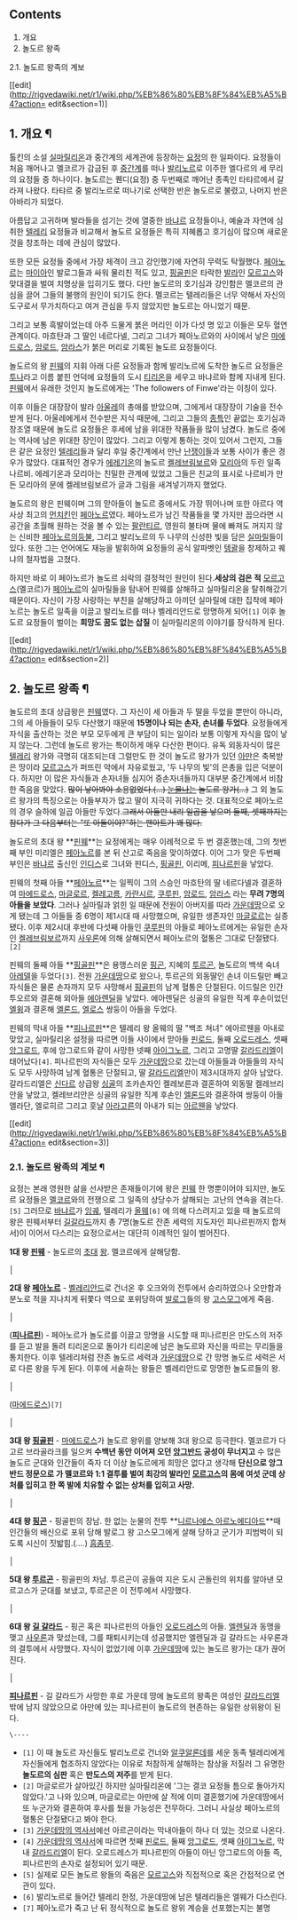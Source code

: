 ## Contents

    

1. 개요 
2. 놀도르 왕족 
    

2.1. 놀도르 왕족의 계보

[[edit](http://rigvedawiki.net/r1/wiki.php/%EB%86%80%EB%8F%84%EB%A5%B4?action=
edit&section=1)]

## 1. 개요 ¶

톨킨의 소설 [실마릴리온](%EC%8B%A4%EB%A7%88%EB%A6%B4%EB%A6%AC%EC%98%A8.md)과 중간계의 세계관에
등장하는 [요정](%EC%9A%94%EC%A0%95%28%EB%B0%98%EC%A7%80%EC%9D%98%20%EC%A0%9C%EC%99%95%29.md)의 한 일파이다. 요정들이 처음 깨어나고 멜코르가 감금된 후
[중간계](%EC%A4%91%EA%B0%84%EA%B3%84.md)를 떠나
[발리노르](%EB%B0%9C%EB%A6%AC%EB%85%B8%EB%A5%B4.md)로 이주한 엘다르의 세 무리의 요정들 중 하나이다.
놀도르는 퀜디(요정) 중 두번째로 깨어난 종족인 타탸르에서 갈라져 나왔다. 타탸르 중 발리노르로 떠나기로 선택한 반은 놀도르로 불렸고,
나머지 반은 아바리가 되었다.

  

아름답고 고귀하며 발라들을 섬기는 것에 열중한 [바냐르](%EB%B0%94%EB%83%90%EB%A5%B4.md) 요정들이나, 예술과
자연에 심취한 [텔레리](%ED%85%94%EB%A0%88%EB%A6%AC.md) 요정들과 비교해서 놀도르 요정들은 특히 지혜롭고
호기심이 많으며 새로운 것을 창조하는 데에 관심이 많았다.

  

또한 모든 요정들 중에서 가장 체격이 크고 강인했기에 자연히 무력도 탁월했다.
[페아노르](%ED%8E%98%EC%95%84%EB%85%B8%EB%A5%B4.md)는
[마이아](%EB%A7%88%EC%9D%B4%EC%95%84.md)인 발로그들과 싸워 물리친 적도 있고,
[핑골핀](%ED%95%91%EA%B3%A8%ED%95%80.md)은 타락한 [발라](%EB%B0%9C%EB%9D%BC.md)인
[모르고스](%EB%AA%A8%EB%A5%B4%EA%B3%A0%EC%8A%A4.md)와 맞대결을 벌여 치명상을 입히기도 했다. 다만
놀도르의 호기심과 강인함은 멜코르의 관심을 끌어 그들의 불행의 원인이 되기도 한다. 멜코르는 텔레리들은 너무 약해서 자신의 도구로서
무가치하다고 여겨 관심을 두지 않았지만 놀도르는 아니었기 때문.

  

그리고 보통 흑발이었는데 아주 드물게 붉은 머리인 이가 다섯 명 있고 이들은 모두 혈연관계이다. 마흐탄과 그 딸인 네르다넬, 그리고 그녀가
페아노르와의 사이에서 낳은 [마에드로스](%EB%A7%88%EC%97%90%EB%93%9C%EB%A1%9C%EC%8A%A4.md),
[암로드](%EC%95%94%EB%A1%9C%EB%93%9C.md),
[암라스](%EC%95%94%EB%9D%BC%EC%8A%A4.md)가 붉은 머리로 기록된 놀도르 요정들이다.

  

놀도르의 왕 [핀웨](%ED%95%80%EC%9B%A8.md)의 지휘 아래 다른 요정들과 함께 발리노르에 도착한 놀도르 요정들은
[투나](%ED%88%AC%EB%82%98.md)라고 이름 붙힌 언덕에 요정들의 도시
[티리온](%ED%8B%B0%EB%A6%AC%EC%98%A8.md)을 세우고 바냐르와 함께 지내게 된다.
[핀웨](%ED%95%80%EC%9B%A8.md)에서 유래한 것인지 놀도르에게는 'The followers of Finwe'라는 이칭이
있다.

  

이후 이들은 대장장이 발라 [아울레](%EC%95%84%EC%9A%B8%EB%A0%88.md)의 총애를 받았으며, 그에게서 대장장이
기술을 전수받게 된다. 아울레에게서 전수받은 지식 때문에, 그리고 그들의 [종특](%EC%A2%85%ED%8A%B9.md)인 끝없는
호기심과 창조열 때문에 놀도르 요정들은 후세에 남을 위대한 작품들을 많이 남겼다. 놀도르 중에는 역사에 남은 위대한 장인이 많았다. 그리고
이렇게 통하는 것이 있어서 그런지, 그들은 같은 요정인 [텔레리](%ED%85%94%EB%A0%88%EB%A6%AC.md)들과 달리
후일 중간계에서 만난 [난쟁이](%EB%82%9C%EC%9F%81%EC%9D%B4.md)들과 보통 사이가 좋은 경우가 많았다. 대표적인
경우가 [에레기온](%EC%97%90%EB%A0%88%EA%B8%B0%EC%98%A8.md)의 놀도르
[켈레브림보르](%EC%BC%88%EB%A0%88%EB%B8%8C%EB%A6%BC%EB%B3%B4%EB%A5%B4.md)와
[모리아](%EB%AA%A8%EB%A6%AC%EC%95%84.md)의 두린 일족 나르비. 에레기온과 모리아는 친밀한 관계에 있었고
그들은 친교의 표시로 나르비가 만든 모리아의 문에 켈레브림보르가 글과 그림을 새겨넣기까지 했었다.

  

놀도르의 왕은 핀웨이며 그의 맏아들이 놀도르 중에서도 가장 뛰어나며 또한 아르다 역사상 최고의
[먼치킨](%EB%A8%BC%EC%B9%98%ED%82%A8.md)인
[페아노르](%ED%8E%98%EC%95%84%EB%85%B8%EB%A5%B4.md)였다. 페아노르가 남긴 작품들을 몇 가지만 꼽으라면
시공간을 초월해 원하는 것을 볼 수 있는 [팔란티르](%ED%8C%94%EB%9E%80%ED%8B%B0%EB%A5%B4.md), 영원히
불타며 물에 빠져도 꺼지지 않는 신비한 [페아노르의등불](%ED%8E%98%EC%95%84%EB%85%B8%EB%A5%B4%EC%9D%98%20%EB%93%B1%EB%B6%88.md),
그리고 발리노르의 두 나무의 신성한 빛을 담은 [실마릴](%EC%8B%A4%EB%A7%88%EB%A6%B4.md)들이 있다. 또한 그는
언어에도 재능을 발휘하여 요정들의 공식 알파벳인 [텡괄](%ED%85%A1%EA%B4%84.md)을 창제하고 퀘냐의 철자법을 고쳤다.

  

하지만 바로 이 페아노르가 놀도르 쇠락의 결정적인 원인이 된다.**세상의 검은 적**
[모르고스](%EB%AA%A8%EB%A5%B4%EA%B3%A0%EC%8A%A4.md)(멜코르)가
[페아노르](%ED%8E%98%EC%95%84%EB%85%B8%EB%A5%B4.md)의 실마릴들을 탐내어 핀웨를 살해하고 실마릴리온을
탈취해갔기 때문이다. 자신이 가장 사랑하는 부친을 살해당하고 아끼던 실마릴에 대한 집착에 페아노르는 놀도르 일족을 이끌고 발리노르를 떠나
벨레리안드로 망명하게 되어`[1]` 이후 놀도르 요정들이 벌이는 **희망도 꿈도 없는 삽질** 이 실마릴리온의 이야기를 장식하게 된다.

  

[[edit](http://rigvedawiki.net/r1/wiki.php/%EB%86%80%EB%8F%84%EB%A5%B4?action=
edit&section=2)]

## 2. 놀도르 왕족 ¶

놀도르의 초대 상급왕은 [핀웨](%ED%95%80%EC%9B%A8.md)였다. 그 자신이 세 아들과 두 딸을 두었을 뿐만이 아니라,
그의 세 아들들이 모두 다산했기 때문에 **15명이나 되는 손자, 손녀를 두었다**. 요정들에게 자식을 출산하는 것은 부모 모두에게 큰
부담이 되는 일이라 보통 이렇게 자식을 많이 낳지 않는다. 그런데 놀도르 왕가는 특이하게 매우 다산한 편이다. 유독 외동자식이 많은
[텔레리](%ED%85%94%EB%A0%88%EB%A6%AC.md) 왕가와 극명히 대조되는데 그럴만도 한 것이 놀도르 왕가가 있던
[아만](%EC%95%84%EB%A7%8C.md)은 축복받은 땅이라
[모르고스](%EB%AA%A8%EB%A5%B4%EA%B3%A0%EC%8A%A4.md)가 퍼뜨린 악에서 자유로웠고, '두 나무의 빛'의
은총을 입은 덕분이다. 하지만 이 많은 자식들과 손자녀들 심지어 증손자녀들까지 대부분 중간계에서 비참한 죽음을 맞았다. <del>많이
낳아봐야 소용없었다.(...) [눈물나는](%EC%95%88%EC%8A%B5.md) 놀도르 왕가(...)</del> 그 외 놀도르
왕가의 특징으로는 아들부자가 많고 딸이 지극히 귀하다는 것. 대표적으로 페아노르의 경우 슬하에 일곱 아들만 두었다.<del>그래서 아들만
내리 일곱을 낳으며 둘째, 셋째까지는 참다가 그 다음부터는 "또 아들이야?"하는 팬아트가 꽤 많다.</del>

  

놀도르의 초대 왕 **[핀웨](%ED%95%80%EC%9B%A8.md)**는 요정에게는 매우 이례적으로 두 번 결혼했는데, 그의 첫번째
부인 미리엘은 [페아노르](%ED%8E%98%EC%95%84%EB%85%B8%EB%A5%B4.md)를 본 뒤 산고로 죽음을 맞이하였다.
이어 그가 맞은 두번째 부인은 [바냐르](%EB%B0%94%EB%83%90%EB%A5%B4.md) 출신인
[인디스](%EC%9D%B8%EB%94%94%EC%8A%A4.md)로 그녀와 핀디스,
[핑골핀](%ED%95%91%EA%B3%A8%ED%95%80.md), 이리메,
[피나르핀](%ED%94%BC%EB%82%98%EB%A5%B4%ED%95%80.md)을 낳았다.

  

핀웨의 첫째 아들 **[페아노르](%ED%8E%98%EC%95%84%EB%85%B8%EB%A5%B4.md)**는 일찍이 그의 스승인
마흐탄의 딸 네르다넬과 결혼하여
[마에드로스](%EB%A7%88%EC%97%90%EB%93%9C%EB%A1%9C%EC%8A%A4.md),
[마글로르](%EB%A7%88%EA%B8%80%EB%A1%9C%EB%A5%B4.md),
[켈레고름](%EC%BC%88%EB%A0%88%EA%B3%A0%EB%A6%84.md),
[카란시르](%EC%B9%B4%EB%9E%80%EC%8B%9C%EB%A5%B4.md),
[쿠루핀](%EC%BF%A0%EB%A3%A8%ED%95%80.md),
[암로드](%EC%95%94%EB%A1%9C%EB%93%9C.md),
[암라스](%EC%95%94%EB%9D%BC%EC%8A%A4.md) 라는 **무려 7명의 아들을 보았다**. 그러나 실마릴과 얽힌 일
때문에 전원이 아버지를 따라 [가운데땅](%EA%B0%80%EC%9A%B4%EB%8D%B0%EB%95%85.md)으로 오게 됐는데 그
아들들 중 6명이 제1시대 때 사망했으며, 유일한 생존자인
[마글로르](%EB%A7%88%EA%B8%80%EB%A1%9C%EB%A5%B4.md)는 실종됐다. 이후 제2시대 후반에 다섯째 아들인
[쿠루핀](%EC%BF%A0%EB%A3%A8%ED%95%80.md)의 아들로 페아노르에게는 유일한 손자인
[켈레브림보르](%EC%BC%88%EB%A0%88%EB%B8%8C%EB%A6%BC%EB%B3%B4%EB%A5%B4.md)까지
[사우론](%EC%82%AC%EC%9A%B0%EB%A1%A0.md)에 의해 살해되면서 페아노르의 혈통은 그대로 단절됐다. `[2]`

  

핀웨의 둘째 아들 **[핑골핀](%ED%95%91%EA%B3%A8%ED%95%80.md)**은 용맹스러운
[핑곤](%ED%95%91%EA%B3%A4.md), 지혜의 [투르곤](%ED%88%AC%EB%A5%B4%EA%B3%A4.md),
놀도르의 백색 숙녀 [아레델](%EC%95%84%EB%A0%88%EB%8D%B8.md)을 두었다`[3]`. 전원
[가운데땅](%EA%B0%80%EC%9A%B4%EB%8D%B0%EB%95%85.md)으로 왔으나, 투르곤의 외동딸인 손녀 이드릴만 빼고
자식들은 물론 손자까지 모두 사망해서 [핑골핀](%ED%95%91%EA%B3%A8%ED%95%80.md)의 남계 혈통은 단절된다.
이드릴은 인간 투오르와 결혼해 외아들 [에아렌딜](%EC%97%90%EC%95%84%EB%A0%8C%EB%94%9C.md)을 낳았다.
에아렌딜은 싱골의 유일한 직계 후손이었던 [엘윙](%EC%97%98%EC%9C%99.md)과 결혼해
[엘론드](%EC%97%98%EB%A1%A0%EB%93%9C.md),
[엘로스](%EC%97%98%EB%A1%9C%EC%8A%A4.md) 쌍둥이 아들을 두었다.

  

핀웨의 막내 아들 **[피나르핀](%ED%94%BC%EB%82%98%EB%A5%B4%ED%95%80.md)**은 텔레리 왕 올웨의 딸
"백조 쳐녀" 에아르웬을 아내로 맞았고, 실마릴리온 설정을 따르면 이들 사이에서 맏아들
[핀로드](%ED%95%80%EB%A1%9C%EB%93%9C.md), 둘째
[오로드레스](%EC%98%A4%EB%A1%9C%EB%93%9C%EB%A0%88%EC%8A%A4.md), 셋째
[앙그로드](%EC%95%99%EA%B7%B8%EB%A1%9C%EB%93%9C.md), 후에 앙그로드와 같이 사망한 넷째
[아이그노르](%EC%95%84%EC%9D%B4%EA%B7%B8%EB%85%B8%EB%A5%B4.md), 그리고 고명딸
[갈라드리엘](%EA%B0%88%EB%9D%BC%EB%93%9C%EB%A6%AC%EC%97%98.md)이 태어났다`[4]`. 피나르핀의
자식들은 모두 [가운데땅](%EA%B0%80%EC%9A%B4%EB%8D%B0%EB%95%85.md)으로 갔는데 아들들과 아들들의 자식도
모두 사망하여 남계 혈통은 단절되고, 딸
[갈라드리엘](%EA%B0%88%EB%9D%BC%EB%93%9C%EB%A6%AC%EC%97%98.md)만이 제3시대까지 살아 남았다.
갈라드리엘은 [신다르](%EC%8B%A0%EB%8B%A4%EB%A5%B4.md) 상급왕
[싱골](%EC%8B%B1%EA%B3%A8.md)의 조카손자인 켈레보른과 결혼하여 외동딸 켈레브리안을 낳았고, 켈레브리안은 싱골의
유일한 직계 후손인 [엘론드](%EC%97%98%EB%A1%A0%EB%93%9C.md)와 결혼하여 쌍둥이 아들 엘라단, 엘로히르 그리고
훗날 [아라고른](%EC%95%84%EB%9D%BC%EA%B3%A0%EB%A5%B8.md)의 아내가 되는
[아르웬](%EC%95%84%EB%A5%B4%EC%9B%AC.md)을 낳았다.

  

[[edit](http://rigvedawiki.net/r1/wiki.php/%EB%86%80%EB%8F%84%EB%A5%B4?action=
edit&section=3)]

### 2.1. 놀도르 왕족의 계보 ¶

요정는 본래 영원한 삶을 선사받은 존재들이기에 왕은 [핀웨](%ED%95%80%EC%9B%A8.md) 한 명뿐이어야 되지만, 놀도르
요정들은 [멜코르](%EB%A9%9C%EC%BD%94%EB%A5%B4.md)와의 전쟁으로 그 일족의 상당수가 살해되는 고난의 연속을
겪는다.`[5]` 그러므로 [바냐르](%EB%B0%94%EB%83%90%EB%A5%B4.md)가
[잉궤](%EC%9E%89%EA%B6%A4.md), 텔레리가 [올웨](%EC%98%AC%EC%9B%A8.md)`[6]` 에 의해
다스려지고 있을 때 놀도르의 왕은 핀웨서부터 [길갈라드](%EA%B8%B8%20%EA%B0%88%EB%9D%BC%EB%93%9C.md)까지 총 7명(놀도르 잔존 세력의 지도자인
피나르핀까지 합쳐서)이 이어서 다스리는 요정으로서는 대단히 이례적인 일이 벌어진다.

  

**1대 왕 [핀웨](%ED%95%80%EC%9B%A8.md)** \- 놀도르의 [초대](%EC%B4%88%EB%8C%80.md) [왕](%EC%99%95.md). 멜코르에게 살해당함.  

│

**2대 왕 [페아노르](%ED%8E%98%EC%95%84%EB%85%B8%EB%A5%B4.md)** \- [벨레리안드](%EB%B2%A8%EB%A0%88%EB%A6%AC%EC%95%88%EB%93%9C.md)로 건너온 후 오크와의 전투에서 승리하였으나 오만함과 분노로 적을 지나치게 뒤쫓다 역으로 포위당하여 [발로그](%EB%B0%9C%EB%A1%9C%EA%B7%B8.md)들의 왕 [고스모그](%EA%B3%A0%EC%8A%A4%EB%AA%A8%EA%B7%B8.md)에게 죽음.  

│

(**[피나르핀](%ED%94%BC%EB%82%98%EB%A5%B4%ED%95%80.md)**) - 페아노르가 놀도르를 이끌고 망명을
시도할 때 피나르핀은 만도스의 저주를 듣고 발을 돌려 티리온으로 돌아가 티리온에 남은 놀도르와 자신을 따르는 무리들을 통치한다. 이후
텔레리처럼 잔존 놀도르 세력과 [가운데땅](%EA%B0%80%EC%9A%B4%EB%8D%B0%EB%95%85.md)으로 간 망명 놀도르
세력은 서로 다른 왕을 두게 된다. 이후에 서술하는 왕들은 벨레리안드로 망명한 놀도르들의 왕.  

│

([마에드로스](%EB%A7%88%EC%97%90%EB%93%9C%EB%A1%9C%EC%8A%A4.md))`[7]`  

│

**3대 왕 [핑골핀](%ED%95%91%EA%B3%A8%ED%95%80.md)** \- [마에드로스](%EB%A7%88%EC%97%90%EB%93%9C%EB%A1%9C%EC%8A%A4.md)가 놀도르 왕위를 양보해 3대 왕으로 등극한다. 멜코르가 다고르 브라골라크를 일으켜 **수백년 동안 이어져 오던 [앙그반드](%EC%95%99%EA%B7%B8%EB%B0%98%EB%93%9C.md) 공성이 무너지고** 수 많은 놀도르 군대와 인간들이 죽자 더 이상 놀도르에게 희망은 없다고 생각해 **단신으로 앙그반드 정문으로 가 멜코르와 1:1 결투를 벌여 최강의 발라인 [모르고스](%EB%AA%A8%EB%A5%B4%EA%B3%A0%EC%8A%A4.md)의 몸에 여섯 군데 상처를 입히고 한 쪽 발에 치유할 수 없는 상처를 입히고 사망.**  

│

**4대 왕 [핑곤](%ED%95%91%EA%B3%A4.md)** \- 핑골핀의 장남. 한 없는 눈물의 전투 **[니르나에스 아르노에디아드](%EB%8B%88%EB%A5%B4%EB%82%98%EC%97%90%EC%8A%A4%20%EC%95%84%EB%A5%B4%EB%85%B8%EC%97%90%EB%94%94%EC%95%84%EB%93%9C.md)**때 인간들의 배신으로 포위 당해 발로그 왕 고스모그에게 살해 당하고 군기가 피범벅이 되도록 시신이 짓밟힘.(....) [흠좀무](%ED%9D%A0%EC%A2%80%EB%AC%B4.md).  

│

**5대 왕 [투르곤](%ED%88%AC%EB%A5%B4%EA%B3%A4.md)** \- 핑골핀의 차남. 투르곤이 공들여 지은 도시 곤돌린의 위치를 알아낸 모르고스가 군대를 보냈고, 투르곤은 이 전투에서 사망했다.  

│

**6대 왕 [길 갈라드](%EA%B8%B8%20%EA%B0%88%EB%9D%BC%EB%93%9C.md)** \- 핑곤 혹은 피나르핀의 아들인 [오로드레스](%EC%98%A4%EB%A1%9C%EB%93%9C%EB%A0%88%EC%8A%A4.md)의 아들. [엘렌딜](%EC%97%98%EB%A0%8C%EB%94%9C.md)과 동맹을 맺고 [사우론](%EC%82%AC%EC%9A%B0%EB%A1%A0.md)과 맞섰는데, 그를 패퇴시키는데 성공했지만 엘렌딜과 길 갈라드는 사우론과의 결투에서 사망했다. 자식이 없었기에 이후 [가운데땅](%EA%B0%80%EC%9A%B4%EB%8D%B0%EB%95%85.md)에 있는 놀도르 왕가는 대가 끊어진다.  

│

**[피나르핀](%ED%94%BC%EB%82%98%EB%A5%B4%ED%95%80.md)** \- 길 갈라드가 사망한 후로 가운데 땅에 놀도르의 왕족은 여성인 [갈라드리엘](%EA%B0%88%EB%9D%BC%EB%93%9C%EB%A6%AC%EC%97%98.md) 밖에 남지 않았으므로 아만에 있는 피나르핀이 놀도르의 현존하는 유일한 상위왕이 된다.

`\----`

  * `[1]` 이 때 놀도르 자신들도 발리노르로 건너와 [알쿠알론데](%EC%95%8C%EC%BF%A0%EC%95%8C%EB%A1%A0%EB%8D%B0.md)를 세운 동족 텔레리에게 자신들에게 협조하지 않았다는 이유로 처참하게 살해하는 참상을 저질러 그 유명한 **놀도르의 심판** 혹은 **만도스의 저주**를 받게 된다.
  * `[2]` 마글로르가 살아있긴 하지만 실마릴리온에 '그는 결코 요정들 틈으로 돌아가지 않았다.'고 나와 있으며, 마글로르는 아만에 살 적에 이미 결혼했기에 가운데땅에서 또 누군가와 결혼하여 후사를 뒀을 가능성은 전무하다. 그러니 사실상 페아노르의 혈통은 단절됐다고 봐야 한다.
  * `[3]` [가운데땅의 역사서](%EA%B0%80%EC%9A%B4%EB%8D%B0%EB%95%85%EC%9D%98%20%EC%97%AD%EC%82%AC%EC%84%9C.md)에선 아르곤이라는 막내아들이 하나 더 있는 것으로 나온다.
  * `[4]` [가운데땅의 역사서](%EA%B0%80%EC%9A%B4%EB%8D%B0%EB%95%85%EC%9D%98%20%EC%97%AD%EC%82%AC%EC%84%9C.md)에 따르면 첫째 [핀로드](%ED%95%80%EB%A1%9C%EB%93%9C.md), 둘째 [앙그로드](%EC%95%99%EA%B7%B8%EB%A1%9C%EB%93%9C.md), 셋째 [아이그노르](%EC%95%84%EC%9D%B4%EA%B7%B8%EB%85%B8%EB%A5%B4.md), 막내 [갈라드리엘](%EA%B0%88%EB%9D%BC%EB%93%9C%EB%A6%AC%EC%97%98.md)이 된다. 오로드레스가 피나르핀의 아들이 아닌 앙그로드의 아들 즉, 피나르핀의 손자로 설정되어 있기 때문.
  * `[5]` 실제로 모든 놀도르 왕들의 죽음은 [모르고스](%EB%AA%A8%EB%A5%B4%EA%B3%A0%EC%8A%A4.md)와 직접적으로 혹은 간접적으로 연관이 있다.
  * `[6]` 발리노르로 들어간 텔레리 한정, 가운데땅에 남은 텔레리들은 엘웨가 다스린다.
  * `[7]` 페아노르가 죽고 난 뒤 정식적으로 놀도르 왕위 계승을 선포했는지는 불명

